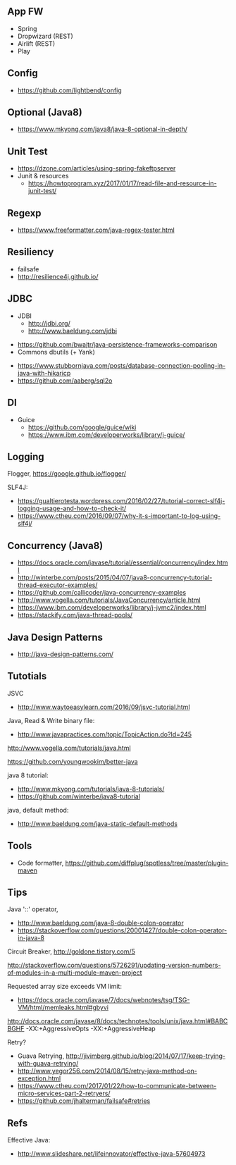 ## App FW
- Spring
- Dropwizard (REST)
- Airlift (REST)
- Play

## Config
* https://github.com/lightbend/config

## Optional (Java8)
* https://www.mkyong.com/java8/java-8-optional-in-depth/

## Unit Test
* https://dzone.com/articles/using-spring-fakeftpserver
* Junit & resources
  * https://howtoprogram.xyz/2017/01/17/read-file-and-resource-in-junit-test/

## Regexp
* https://www.freeformatter.com/java-regex-tester.html

## Resiliency
- failsafe
- http://resilience4j.github.io/

## JDBC
* JDBI
  * http://jdbi.org/
  * http://www.baeldung.com/jdbi
- https://github.com/bwajtr/java-persistence-frameworks-comparison
- Commons dbutils (+ Yank)
* https://www.stubbornjava.com/posts/database-connection-pooling-in-java-with-hikaricp
* https://github.com/aaberg/sql2o

## DI
* Guice
  * https://github.com/google/guice/wiki
  * https://www.ibm.com/developerworks/library/j-guice/

## Logging
Flogger, https://google.github.io/flogger/

SLF4J:
* https://gualtierotesta.wordpress.com/2016/02/27/tutorial-correct-slf4j-logging-usage-and-how-to-check-it/
* https://www.ctheu.com/2016/09/07/why-it-s-important-to-log-using-slf4j/

## Concurrency (Java8)
* https://docs.oracle.com/javase/tutorial/essential/concurrency/index.html
* http://winterbe.com/posts/2015/04/07/java8-concurrency-tutorial-thread-executor-examples/
* https://github.com/callicoder/java-concurrency-examples
* http://www.vogella.com/tutorials/JavaConcurrency/article.html
* https://www.ibm.com/developerworks/library/j-jvmc2/index.html
* https://stackify.com/java-thread-pools/

## Java Design Patterns
* http://java-design-patterns.com/

## Tutotials

JSVC
- http://www.waytoeasylearn.com/2016/09/jsvc-tutorial.html

Java, Read & Write binary file:
* http://www.javapractices.com/topic/TopicAction.do?Id=245

http://www.vogella.com/tutorials/java.html

https://github.com/youngwookim/better-java

java 8 tutorial:
- http://www.mkyong.com/tutorials/java-8-tutorials/
- https://github.com/winterbe/java8-tutorial

java, default method:
- http://www.baeldung.com/java-static-default-methods

## Tools
- Code formatter, https://github.com/diffplug/spotless/tree/master/plugin-maven

## Tips

Java '::' operator, 
- http://www.baeldung.com/java-8-double-colon-operator
- https://stackoverflow.com/questions/20001427/double-colon-operator-in-java-8

Circuit Breaker, http://goldone.tistory.com/5

http://stackoverflow.com/questions/5726291/updating-version-numbers-of-modules-in-a-multi-module-maven-project

Requested array size exceeds VM limit:
- https://docs.oracle.com/javase/7/docs/webnotes/tsg/TSG-VM/html/memleaks.html#gbyvi

http://docs.oracle.com/javase/8/docs/technotes/tools/unix/java.html#BABCBGHF
-XX:+AggressiveOpts
-XX:+AggressiveHeap

Retry? 
- Guava Retrying, http://jivimberg.github.io/blog/2014/07/17/keep-trying-with-guava-retrying/
- http://www.yegor256.com/2014/08/15/retry-java-method-on-exception.html
- https://www.ctheu.com/2017/01/22/how-to-communicate-between-micro-services-part-2-retryers/
- https://github.com/jhalterman/failsafe#retries

## Refs
Effective Java:
* http://www.slideshare.net/lifeinnovator/effective-java-57604973 

